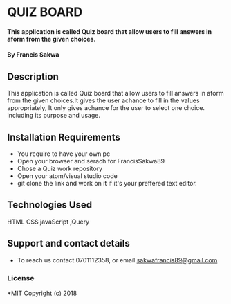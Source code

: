 # QUIZ BOARD
#### This application is called Quiz board that allow users to fill answers in aform from the given choices.
#### By **Francis Sakwa**
## Description
   This application is called Quiz board that allow users to fill answers in aform from the given choices.It gives the user achance to fill in the values appropriately, It only gives achance for the user to select one choice. including its purpose and usage. 
## Installation Requirements
* You require to have your own pc
* Open your browser and serach for FrancisSakwa89
* Chose a Quiz work repository
* Open your atom/visual studio code
* git clone  the link and work on it if it's your preffered text editor.
##
## Technologies Used
 HTML
 CSS
 javaScript
 jQuery
## Support and contact details
 * To reach us contact 0701112358, or email sakwafrancis89@gmail.com
### License
*MIT
Copyright (c) 2018 
  
